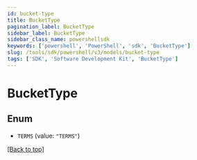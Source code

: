 ```yaml
---
id: bucket-type
title: BucketType
pagination_label: BucketType
sidebar_label: BucketType
sidebar_class_name: powershellsdk
keywords: ['powershell', 'PowerShell', 'sdk', 'BucketType'] 
slug: /tools/sdk/powershell/v3/models/bucket-type
tags: ['SDK', 'Software Development Kit', 'BucketType']
---
```



# BucketType

## Enum


* `TERMS` (value: `"TERMS"`)


[[Back to top]](#) 

